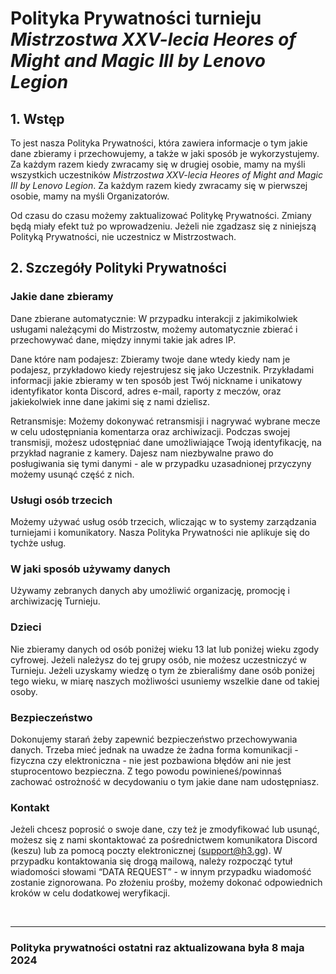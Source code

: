 # Polityka Prywatności turnieju *Mistrzostwa XXV-lecia Heores of Might and Magic III by Lenovo Legion*

## 1. Wstęp

To jest nasza Polityka Prywatności, która zawiera informacje o tym jakie dane zbieramy i przechowujemy, a także w jaki sposób je wykorzystujemy. Za każdym razem kiedy zwracamy się w drugiej osobie, mamy na myśli wszystkich uczestników *Mistrzostwa XXV-lecia Heores of Might and Magic III by Lenovo Legion*. Za każdym razem kiedy zwracamy się w pierwszej osobie, mamy na myśli Organizatorów.

Od czasu do czasu możemy zaktualizować Politykę Prywatności. Zmiany będą miały efekt tuż po wprowadzeniu. Jeżeli nie zgadzasz się z niniejszą Polityką Prywatności, nie uczestnicz w Mistrzostwach.

## 2. Szczegóły Polityki Prywatności

### Jakie dane zbieramy

Dane zbierane automatycznie: W przypadku interakcji z jakimikolwiek usługami należącymi do Mistrzostw, możemy automatycznie zbierać i przechowywać dane, między innymi takie jak adres IP.

Dane które nam podajesz: Zbieramy twoje dane wtedy kiedy nam je podajesz, przykładowo kiedy rejestrujesz się jako Uczestnik. Przykładami informacji jakie zbieramy w ten sposób jest Twój nickname i unikatowy identyfikator konta Discord, adres e-mail, raporty z meczów, oraz jakiekolwiek inne dane jakimi się z nami dzielisz.

Retransmisje: Możemy dokonywać retransmisji i nagrywać wybrane mecze w celu udostępniania komentarza oraz archiwizacji. Podczas swojej transmisji, możesz udostępniać dane umożliwiające Twoją identyfikację, na przykład nagranie z kamery. Dajesz nam niezbywalne prawo do posługiwania się tymi danymi - ale w przypadku uzasadnionej przyczyny możemy usunąć część z nich.

### Usługi osób trzecich

Możemy używać usług osób trzecich, wliczając w to systemy zarządzania turniejami i komunikatory. Nasza Polityka Prywatności nie aplikuje się do tychże usług.

### W jaki sposób używamy danych

Używamy zebranych danych aby umożliwić organizację, promocję i archiwizację Turnieju.

### Dzieci

Nie zbieramy danych od osób poniżej wieku 13 lat lub poniżej wieku zgody cyfrowej. Jeżeli należysz do tej grupy osób, nie możesz uczestniczyć w Turnieju. Jeżeli uzyskamy wiedzę o tym że zbieraliśmy dane osób poniżej tego wieku, w miarę naszych możliwości usuniemy wszelkie dane od takiej osoby.

### Bezpieczeństwo

Dokonujemy starań żeby zapewnić bezpieczeństwo przechowywania danych. Trzeba mieć jednak na uwadze że żadna forma komunikacji - fizyczna czy elektroniczna - nie jest pozbawiona błędów ani nie jest stuprocentowo bezpieczna. Z tego powodu powinieneś/powinnaś zachować ostrożność w decydowaniu o tym jakie dane nam udostępniasz.

### Kontakt

Jeżeli chcesz poprosić o swoje dane, czy też je zmodyfikować lub usunąć, możesz się z nami skontaktować za pośrednictwem komunikatora Discord (keszu) lub za pomocą poczty elektronicznej (support@h3.gg). W przypadku kontaktowania się drogą mailową, należy rozpocząć tytuł wiadomości słowami “DATA REQUEST” - w innym przypadku wiadomość zostanie zignorowana. Po złożeniu prośby, możemy dokonać odpowiednich kroków w celu dodatkowej weryfikacji.

<br/>
<hr>

### Polityka prywatności ostatni raz aktualizowana była 8 maja 2024

